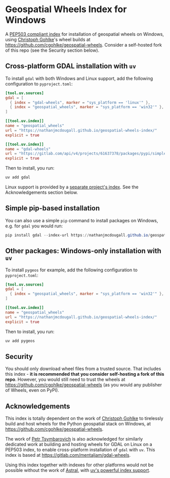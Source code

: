 # Geospatial Wheels Index for Windows

A [PEP503 compliant index](https://nathanjmcdougall.github.io/geospatial-wheels-index/) for installation of geospatial wheels on Windows, using [Christoph Gohlke](https://github.com/cgohlke)'s wheel builds at <https://github.com/cgohlke/geospatial-wheels>. Consider a self-hosted fork of this repo (see the Security section below).

## Cross-platform GDAL installation with `uv`

To install `gdal` with both Windows and Linux support, add the following configuration to `pyproject.toml`:

```TOML
[tool.uv.sources]
gdal = [
  { index = "gdal-wheels", marker = "sys_platform == 'linux'" },
  { index = "geospatial_wheels", marker = "sys_platform == 'win32'" },
]

[[tool.uv.index]]
name = "geospatial_wheels"
url = "https://nathanjmcdougall.github.io/geospatial-wheels-index/"
explicit = true

[[tool.uv.index]]
name = "gdal-wheels"
url = "https://gitlab.com/api/v4/projects/61637378/packages/pypi/simple"
explicit = true
```

Then to install, you run:

```bash
uv add gdal
```

Linux support is provided by a [separate project's index](https://gitlab.com/mentaljam/gdal-wheels). See the Acknowledgements section below.

## Simple pip-based installation

You can also use a simple `pip` command to install packages on Windows, e.g. for `gdal` you would run:

```Powershell
pip install gdal --index-url https://nathanjmcdougall.github.io/geospatial-wheels-index/
```

## Other packages: Windows-only installation with `uv`

To install `pygeos` for example, add the following configuration to `pyproject.toml`:

```TOML
[tool.uv.sources]
gdal = [
  { index = "geospatial_wheels", marker = "sys_platform == 'win32'" },
]

[[tool.uv.index]]
name = "geospatial_wheels"
url = "https://nathanjmcdougall.github.io/geospatial-wheels-index/"
explicit = true
```

Then to install, you run:

```bash
uv add pygeos
```

## Security

You should only download wheel files from a trusted source. That includes this index - **it is recommended that you consider self-hosting a fork of this repo**. However, you would still need to trust the wheels at <https://github.com/cgohlke/geospatial-wheels> (as you would any publisher of Wheels, even on PyPI).

## Acknowledgements

This index is totally dependent on the work of [Christoph Gohlke](https://github.com/cgohlke) to tirelessly build and host wheels for the Python geospatial stack on Windows, at <https://github.com/cgohlke/geospatial-wheels>.

The work of [Petr Tsymbarovich](https://gitlab.com/mentaljam) is also acknowledged for similarly dedicated work at building and hosting wheels for GDAL on Linux on a PEP503 index, to enable cross-platform installation of `gdal` with `uv`. This index is based at <https://gitlab.com/mentaljam/gdal-wheels>.

Using this index together with indexes for other platforms would not be possible without the work of [Astral](https://astral.sh/), with [uv's powerful index support](https://docs.astral.sh/uv/configuration/indexes/#package-indexes).
